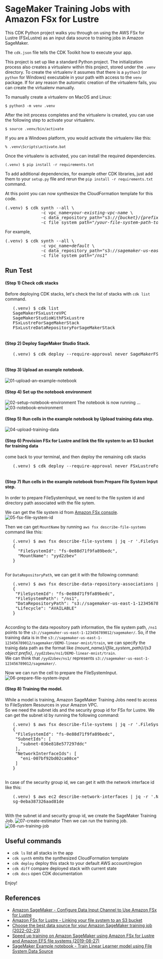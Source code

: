 
# SageMaker Training Jobs with Amazon FSx for Lustre

This CDK Python project walks you through on using the AWS FSx for Lustre (FSxLustre) as an input data source to training jobs in Amazon SageMaker.

The `cdk.json` file tells the CDK Toolkit how to execute your app.

This project is set up like a standard Python project.  The initialization
process also creates a virtualenv within this project, stored under the `.venv`
directory.  To create the virtualenv it assumes that there is a `python3`
(or `python` for Windows) executable in your path with access to the `venv`
package. If for any reason the automatic creation of the virtualenv fails,
you can create the virtualenv manually.

To manually create a virtualenv on MacOS and Linux:

```
$ python3 -m venv .venv
```

After the init process completes and the virtualenv is created, you can use the following
step to activate your virtualenv.

```
$ source .venv/bin/activate
```

If you are a Windows platform, you would activate the virtualenv like this:

```
% .venv\Scripts\activate.bat
```

Once the virtualenv is activated, you can install the required dependencies.

```
(.venv) $ pip install -r requirements.txt
```

To add additional dependencies, for example other CDK libraries, just add
them to your `setup.py` file and rerun the `pip install -r requirements.txt`
command.

At this point you can now synthesize the CloudFormation template for this code.

<pre>
(.venv) $ cdk synth --all \
              -c vpc_name=<i>your-existing-vpc-name</i> \
              -c data_repository_path="s3://<i>{bucket}</i>/<i>{prefix}</i>" \
              -c file_system_path="/<i>your-file-system-path-to-be-associated-data-repository</i>"
</pre>

For example,

<pre>
(.venv) $ cdk synth --all \
              -c vpc_name=<i>default</i> \
              -c data_repository_path="s3://<i>sagemaker-us-east-1-123456789012</i>/<i>sagemaker</i>/" \
              -c file_system_path="/<i>ns1</i>"
</pre>

## Run Test

#### (Step 1) Check cdk stacks
  Before deploying CDK stacks, let's check the list of stacks with `cdk list` command.
   <pre>
   (.venv) $ cdk list
   SageMakerFSxLustreVPC
   SageMakerStudioWithFSxLustre
   FSxLustreForSageMakerStack
   FSxLustreDataRepositoryForSageMakerStack
   </pre>

#### (Step 2) Deploy SageMaker Studio Stack.
   <pre>
   (.venv) $ cdk deploy --require-approval never SageMakerFSxLustreVPC SageMakerStudioWithFSxLustre
   </pre>

#### (Step 3) Upload an example notebook.
  ![01-upload-an-example-notebook](./assets/01-upload-an-example-notebook.png)

#### (Step 4) Set up the notebook environment
  ![02-setup-notebook-environment](./assets/02-setup-notebook-environment.png)
  The notebook is now running ...
  ![03-notebook-environment](./assets/03-notebook-environment.png)

#### (Step 5) Run cells in the example notebook by **Upload training data** step.
  ![04-upload-training-data](./assets/04-upload-training-data.png)

#### (Step 6) Provision FSx for Lustre and link the file system to an S3 bucket for training data
   come back to your terminal, and then deploy the remaining cdk stacks
   <pre>
   (.venv) $ cdk deploy --require-approval never FSxLustreForSageMakerStack FSxLustreDataRepositoryForSageMakerStack
   </pre>

#### (Step 7) Run cells in the example notebook from **Prepare File System Input** step.
   In order to prepare FileSystemInput, we need to the file system id and directory path associated with the file sytem.
 
   We can get the file system id from [Amazon FSx console](https://console.aws.amazon.com/fsx/home).
  ![05-fsx-file-system-id](./assets/05-fsx-file-system-id.png)
  
   Then we can get `MountName` by running `aws fsx describe-file-systems` command like this:
   <pre>
   (.venv) $ aws fsx describe-file-systems | jq -r '.FileSystems[] | select(.FileSystemId == "fs-0e88d71f9fa89bedc") | {FileSystemId, "MountName": .LustreConfiguration.MountName }'
   {
     "FileSystemId": "fs-0e88d71f9fa89bedc",
     "MountName": "yyd2zbev"
   }
   </pre>
   For `DataRepositoryPath`, we can get it with the following command:
   <pre>
   (.venv) $ aws fsx describe-data-repository-associations | jq -r '.Associations[] | select(.FileSystemId=="fs-0e88d71f9fa89bedc") | {FileSystemId, FileSystemPath, DataRepositoryPath, Lifecycle}'
   {
    "FileSystemId": "fs-0e88d71f9fa89bedc",
    "FileSystemPath": "/ns1",
    "DataRepositoryPath": "s3://sagemaker-us-east-1-123456789012/sagemaker/",
    "Lifecycle": "AVAILABLE"
   }
   </pre>
   According to the data repository path information, the file system path, `/ns1` points to the `s3://sagemaker-us-east-1-123456789012/sagemaker/`. So, if the training data is in the `s3://sagemaker-us-east-1-123456789012/sagemaker/DEMO-linear-mnist/train`, we can specify the trainig data path as the format like <i>{mount_name}/{file_system_path}/{s3 object prefix}</i>, `/yyd2zbev/ns1/DEMO-linear-mnist/train`. <br/>
   We can think that `/yyd2zbev/ns1/` represents `s3://sagemaker-us-east-1-123456789012/sagemaker/`.

   Now we can run the cell to prepare the FileSystemInput.
   ![06-prepare-file-system-input](./assets/06-prepare-file-system-input.png)

#### (Step 8) Training the model.
   While a model is training, Amazon SageMaker Training Jobs need to access to FileSystem Resources in your Amazon VPC.<br/>
   So we need the subnet ids and the security group id for FSx for Lustre.
   We can get the subnet id by running the following command:
   <pre>
   (.venv) $ aws fsx describe-file-systems | jq -r '.FileSystems[] | select(.FileSystemId == "fs-0e88d71f9fa89bedc") | {FileSystemId, SubnetIds, NetworkInterfaceIds}'
   {
    "FileSystemId": "fs-0e88d71f9fa89bedc",
    "SubnetIds": [
      "subnet-036e818e577297ddc"
    ],
    "NetworkInterfaceIds": [
      "eni-007bf92bd02ca08ce"
    ]
   }
   </pre>
   In case of the security group id, we can get it with the network interface id like this:
   <pre>
   (.venv) $ aws ec2 describe-network-interfaces | jq -r '.NetworkInterfaces[] | select(.NetworkInterfaceId=="eni-007bf92bd02ca08ce") | .Groups[0].GroupId'
   sg-0eba387326aad81de
   </pre>
   With the subnet id and security group id, we create the SageMaker Training Job.
   ![07-create-estimator](./assets/07-create-estimator.png)
   Then we can run the training job.
   ![08-run-training-job](./assets/08-run-training-job.png)


## Useful commands

 * `cdk ls`          list all stacks in the app
 * `cdk synth`       emits the synthesized CloudFormation template
 * `cdk deploy`      deploy this stack to your default AWS account/region
 * `cdk diff`        compare deployed stack with current state
 * `cdk docs`        open CDK documentation

Enjoy!

## References

 * [Amazon SageMaker - Configure Data Input Channel to Use Amazon FSx for Lustre](https://docs.aws.amazon.com/sagemaker/latest/dg/model-access-training-data.html#model-access-training-data-fsx)
 * [Amazon FSx for Lustre - Linking your file system to an S3 bucket](https://docs.aws.amazon.com/fsx/latest/LustreGuide/create-dra-linked-data-repo.html)
 * [Choose the best data source for your Amazon SageMaker training job (2022-02-23)](https://aws.amazon.com/ko/blogs/machine-learning/choose-the-best-data-source-for-your-amazon-sagemaker-training-job/)
 * [Speed up training on Amazon SageMaker using Amazon FSx for Lustre and Amazon EFS file systems (2019-08-27)](https://aws.amazon.com/ko/blogs/machine-learning/speed-up-training-on-amazon-sagemaker-using-amazon-efs-or-amazon-fsx-for-lustre-file-systems/)
 * [SageMaker Example notebook - Train Linear Learner model using File System Data Source](https://github.com/aws/amazon-sagemaker-examples/blob/main/introduction_to_amazon_algorithms/linear_learner_mnist/linear_learner_mnist_with_file_system_data_source.ipynb)
